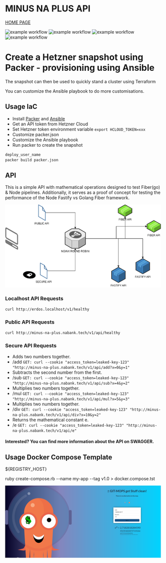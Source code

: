 # MINUS NA PLUS API
[HOME PAGE](http://minus-na-plus.nabank.tech)

![example workflow](https://github.com/minusnaplus/api/actions/workflows/sec-scan.yml/badge.svg)
![example workflow](https://github.com/minusnaplus/api/actions/workflows/golangci-lint.yml/badge.svg)
![example workflow](https://github.com/minusnaplus/api/actions/workflows/mathlogic-test.yml/badge.svg)
![example workflow](https://github.com/minusnaplus/api/actions/workflows/publish.yml/badge.svg)


# Create a Hetzner snapshot using Packer - provisioning using Ansible

The snapshot can then be used to quickly stand a cluster using Terraform

You can customize the Ansible playbook to do more customisations.

## Usage IaC
* Install [Packer](https://www.packer.io/docs/install) and [Ansible](https://docs.ansible.com/ansible/latest/installation_guide/intro_installation.html)
* Get an API token from Hetzner Cloud
* Set Hetzner token environment variable `export HCLOUD_TOKEN=xxx`
* Customize packer.json
* Customize the Ansible playbook
* Run packer to create the snapshot

```bash
deploy_user_name
packer build packer.json

```
## API
This is a simple API with mathematical operations designed to test Fiber(go) & Node pipelines. Additionally, it serves as a proof of concept for testing the performance of the Node Fastify vs Golang Fiber framework.

![Alt text](diagram.drawio.png "network diagram")
### Localhost API Requests
```bash
curl http://erdos.localhost/v1/healthy
```
### Public API Requests
```bash
curl http://minus-na-plus.nabank.tech/v1/api/healthy
```
### Secure API Requests
* Adds two numbers together.
* /add ``` GET: curl --cookie "access_token=leaked-key-123" "http://minus-na-plus.nabank.tech/v1/api/add?x=0&y=1" ```
*  Subtracts the second number from the first.
* /sub ``` GET: curl --cookie "access_token=leaked-key-123" "http://minus-na-plus.nabank.tech/v1/api/sub?x=4&y=2" ```
*  Multiplies two numbers together.
* /mul ``` GET: curl --cookie "access_token=leaked-key-123" "http://minus-na-plus.nabank.tech/v1/api/mul?x=5&y=3" ```
* Multiplies two numbers together.
* /div ``` GET: curl --cookie "access_token=leaked-key-123" "http://minus-na-plus.nabank.tech/v1/api/div?x=10&y=2" ```
* Returns the mathematical constant e.
* /e ``` GET: curl --cookie "access_token=leaked-key-123" "http://minus-na-plus.nabank.tech/v1/api/e" ```

####  Interested? You can find more information about the API on SWAGGER.

## Usage Docker Compose Template
${REGISTRY_HOST}

ruby create-compose.rb --name my-app --tag v1.0 > docker.compose.tst


[![Alt text](front_test_app_screen.png "Some fun front edt test")](http://minus-na-plus.nabank.tech)



